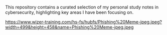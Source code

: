 This repository contains a curated selection of my personal study notes in cybersecurity, highlighting key areas I have been focusing on.

https://www.wizer-training.com/hs-fs/hubfs/Phishing%20Meme-jpeg.jpeg?width=499&height=458&name=Phishing%20Meme-jpeg.jpeg
